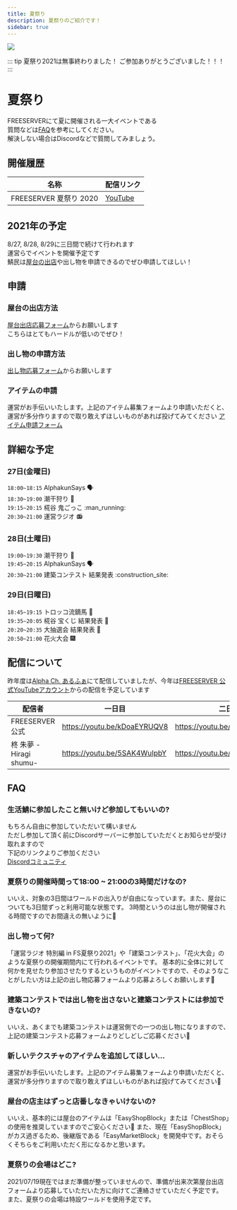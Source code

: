 ```yaml
---
title: 夏祭り
description: 夏祭りのご紹介です！
sidebar: true
---
```

![](https://i.imgur.com/hGFjRwQ.png)


::: tip
夏祭り2021は無事終わりました！
ご参加ありがとうございました！！！
:::

# 夏祭り
FREESERVERにて夏に開催される一大イベントである  
質問などは[FAQ](#faq)を参考にしてください。  
解決しない場合はDiscordなどで質問してみましょう。  

## 開催履歴
| 名称 | 配信リンク |
| ---- | ------- |
| FREESERVER 夏祭り 2020 | [YouTube](https://www.youtube.com/watch?v=zOEyRyvzR2A) |

## 2021年の予定
8/27, 8/28, 8/29に三日間で続けて行われます  
運営らでイベントを開催予定です  
鯖民は[屋台の出店](#屋台の出店方法)や出し物を申請できるのでぜひ申請してほしい！

## 申請

### 屋台の出店方法
[屋台出店応募フォーム](https://forms.gle/3yTJuNPVoybLMf4a7)からお願いします  
こちらはとてもハードルが低いのでぜひ！

### 出し物の申請方法
[出し物応募フォーム](https://forms.gle/GeXBwwY3PghWfsGD9)からお願いします

### アイテムの申請
運営がお手伝いいたします。上記のアイテム募集フォームより申請いただくと、運営が多分作りますので取り敢えずほしいものがあれば投げてみてください
[アイテム申請フォーム](https://forms.gle/VSXVNEc4p4XXrZ3A7)


## 詳細な予定
### 27日(金曜日)
`18:00~18:15` AlphakunSays :speaking_head:  
`18:30~19:00` 潮干狩り :shell:  
`19:15~20:15` 椛谷 鬼ごっこ :man_running:  
`20:30~21:00` 運営ラジオ :radio:  

### 28日(土曜日)
`19:00~19:30` 潮干狩り :shell:  
`19:45~20:15` AlphakunSays :speaking_head:  
`20:30~21:00` 建築コンテスト 結果発表 :construction_site:  

### 29日(日曜日)
`18:45~19:15` トロッコ流鏑馬 :bow_and_arrow:  
`19:35~20:05` 椛谷 宝くじ 結果発表 :money_with_wings:  
`20:20~20:35` 大抽選会 結果発表 :gift:  
`20:50~21:00` 花火大会 :fireworks:  

## 配信について
昨年度は[Alpha Ch. あるふぁ](https://youtu.be/zOEyRyvzR2A)にて配信していましたが、今年は[FREESERVER 公式YouTubeアカウント](https://www.youtube.com/channel/UCU5FYJvOVdndHU_CQFXkZ9g)からの配信を予定しています  

| 配信者 | 一日目　|　二日目　|　三日目　|
| ----- | ---- | ----- | -----|
| FREESERVER公式 | https://youtu.be/kDoaEYRUQV8 | https://youtu.be/b07cwtjp6VU | https://youtu.be/gzsc6dOHweY |
| 柊 朱夢 -Hiragi shumu- | https://youtu.be/5SAK4WuIpbY | https://youtu.be/F_d0FFzaIZE | https://youtu.be/-5gdvUVcFJs |

## FAQ

### 生活鯖に参加したこと無いけど参加してもいいの?
もちろん自由に参加していただいて構いません  
ただし参加して頂く前にDiscordサーバーに参加していただくとお知らせが受け取れますので  
下記のリンクよりご参加ください  
[Discordコミュニティ](https://discord.gg/dSZkk4D)

### 夏祭りの開催時間って18:00 ~ 21:00の3時間だけなの?
いいえ、対象の3日間はワールドの出入りが自由になっています。また、屋台についても3日間ずっと利用可能な状態です。
3時間というのは出し物が開催される時間ですのでお間違えの無いように:loudspeaker: 

### 出し物って何?
「運営ラジオ 特別編 in FS夏祭り2021」や「建築コンテスト」、「花火大会」のような夏祭りの開催期間内にて行われるイベントです。
基本的に全体に対して何かを見せたり参加させたりするというものがイベントですので、そのようなことがしたい方は上記の出し物応募フォームより応募よろしくお願いします:pray: 

### 建築コンテストでは出し物を出さないと建築コンテストには参加できないの?
いいえ、あくまでも建築コンテストは運営側での一つの出し物になりますので、上記の建築コンテスト応募フォームよりどしどしご応募ください:muscle: 

### 新しいテクスチャのアイテムを追加してほしい...
運営がお手伝いいたします。上記のアイテム募集フォームより申請いただくと、運営が多分作りますので取り敢えずほしいものがあれば投げてみてください:dash: 

### 屋台の店主はずっと店番しなきゃいけないの?
いいえ、基本的には屋台のアイテムは「EasyShopBlock」または「ChestShop」の使用を推奨していますのでご安心ください:raised_hands: 
また、現在「EasyShopBlock」がカス過ぎるため、後継版である「EasyMarketBlock」を開発中です。おそらくそちらをご利用いただく形になるかと思います。

### 夏祭りの会場はどこ?
2021/07/19現在ではまだ準備が整っていませんので、準備が出来次第屋台出店フォームより応募していただいた方に向けてご連絡させていただく予定です。
また、夏祭りの会場は特設ワールドを使用予定です。
